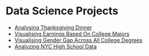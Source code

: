 # Data Science Projects

* [Analysing Thanksgiving Dinner](https://github.com/alexenriquent/dataquest/tree/master/thanksgiving)
* [Visualising Earnings Based On College Majors](https://github.com/alexenriquent/dataquest/tree/master/college-majors)
* [Visualising Gender Gap Across All College Degrees](https://github.com/alexenriquent/dataquest/tree/master/gender-gap)
* [Analyzing NYC High School Data](https://github.com/alexenriquent/dataquest/tree/master/nyc-high-school)
